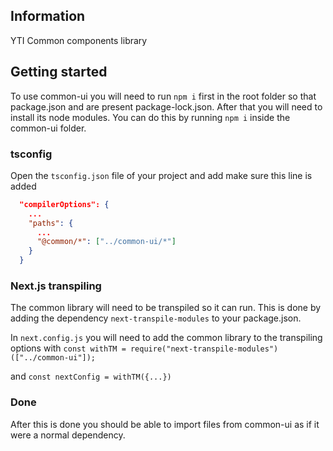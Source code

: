 ## Information

YTI Common components library

## Getting started

To use common-ui you will need to run `npm i` first in the root folder so that package.json and are present package-lock.json.
After that you will need to install its node modules. You can do this by running `npm i` inside the common-ui folder.

### tsconfig

Open the `tsconfig.json` file of your project and add make sure this line is added

```json
  "compilerOptions": {
    ...
    "paths": {
      ...
      "@common/*": ["../common-ui/*"]
    }
  }
```

### Next.js transpiling

The common library will need to be transpiled so it can run.
This is done by adding the dependency `next-transpile-modules` to your package.json.

In `next.config.js` you will need to add the common library to the transpiling options with
`const withTM = require("next-transpile-modules")(["../common-ui"]);`

and `const nextConfig = withTM({...})`

### Done

After this is done you should be able to import files from common-ui as if it were a normal dependency.
